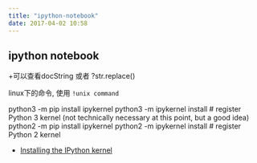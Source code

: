 ```yaml
---
title: "ipython-notebook"
date: 2017-04-02 10:58
---
```



## ipython notebook
<shift>+<tab>可以查看docString
或者 ?str.replace()

linux下的命令, 使用 `!unix command`



python3 -m pip install ipykernel
python3 -m ipykernel install # register Python 3 kernel (not technically necessary at this point, but a good idea)
python2 -m pip install ipykernel
python2 -m ipykernel install # register Python 2 kernel

 - [Installing the IPython kernel](https://ipython.readthedocs.io/en/latest/install/kernel_install.html)